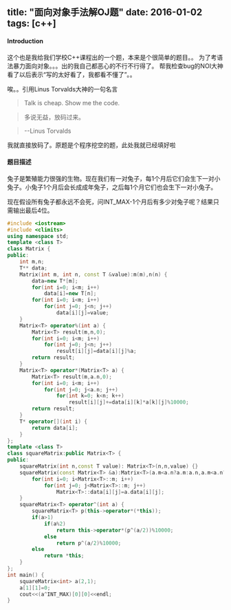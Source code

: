 title: "面向对象手法解OJ题"
date: 2016-01-02
tags: [c++]
---

#### Introduction

这个也是我给我们学校C++课程出的一个题，本来是个很简单的题目。。
为了考语法暴力面向对象。。。出的我自己都恶心的不行不行得了。
帮我检查bug的NOI大神看了以后表示“写的太好看了，我都看不懂了”。。

唉。。引用Linus Torvalds大神的一句名言

> Talk is cheap. Show me the code.

> 多说无益，放码过来。

> --Linus Torvalds

我就直接放码了。原题是个程序挖空的题，此处我就已经填好啦

#### 题目描述

兔子是繁殖能力很强的生物。现在我们有一对兔子，每1个月后它们会生下一对小兔子。小兔子1个月后会长成成年兔子，之后每1个月它们也会生下一对小兔子。

现在假设所有兔子都永远不会死，问INT_MAX-1个月后有多少对兔子呢？结果只需输出最后4位。

```cpp
#include <iostream>
#include <climits>
using namespace std;
template <class T>
class Matrix {
public:
	int m,n;
	T** data;
	Matrix(int m, int n, const T &value):m(m),n(n) {
		data=new T*[m];
		for(int i=0; i<m; i++)
			data[i]=new T[n];
		for(int i=0; i<m; i++)
			for(int j=0; j<n; j++)
				data[i][j]=value;
	}
	Matrix<T> operator%(int a) {
		Matrix<T> result(m,n,0);
		for(int i=0; i<m; i++)
			for(int j=0; j<n; j++)
				result[i][j]=data[i][j]%a;
		return result;
	}
	Matrix<T> operator*(Matrix<T> a) {
		Matrix<T> result(m,a.n,0);
		for(int i=0; i<m; i++)
			for(int j=0; j<a.n; j++)
				for(int k=0; k<n; k++)
					result[i][j]+=data[i][k]*a[k][j]%10000;
		return result;
	}
	T* operator[](int i) {
		return data[i];
	}
};
template <class T>
class squareMatrix:public Matrix<T> {
public:
	squareMatrix(int n,const T value): Matrix<T>(n,n,value) {}
	squareMatrix(const Matrix<T> &a):Matrix<T>(a.m<a.n?a.m:a.n,a.m<a.n?a.m:a.n,0) {
		for(int i=0; i<Matrix<T>::m; i++)
			for(int j=0; j<Matrix<T>::m; j++)
				Matrix<T>::data[i][j]=a.data[i][j];
	}
	squareMatrix<T> operator^(int a) {
		squareMatrix<T> p(this->operator*(*this));
		if(a>1)
			if(a%2)
				return this->operator*(p^(a/2))%10000;
			else
				return p^(a/2)%10000;
		else
			return *this;
	}
};
int main() {
	squareMatrix<int> a(2,1);
	a[1][1]=0;
	cout<<(a^INT_MAX)[0][0]<<endl;
}
```
